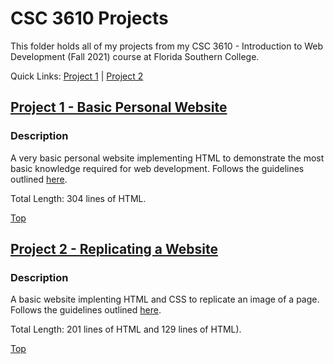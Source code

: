 # CSC 3610 Projects
This folder holds all of my projects from my CSC 3610 - Introduction to Web Development (Fall 2021) course at Florida Southern College.

Quick Links: [Project 1](https://github.com/JacobKnox/Jacob-Knox-Projects/blob/main/CSC%203610/README.md#project-1---basic-personal-website) | [Project 2](https://github.com/JacobKnox/Jacob-Knox-Projects/blob/main/CSC%203610/README.md#project-2---replicating-a-website)
## [Project 1 - Basic Personal Website](https://github.com/JacobKnox/Jacob-Knox-Projects/tree/main/CSC%203610/Project%201)
### Description
A very basic personal website implementing HTML to demonstrate the most basic knowledge required for web development. Follows the guidelines outlined [here](https://github.com/JacobKnox/Jacob-Knox-Projects/blob/main/CSC%203610/Project%20Guidelines/Project%201%20Guidelines.pdf).

Total Length: 304 lines of HTML.

[Top](https://github.com/JacobKnox/Jacob-Knox-Projects/blob/main/CSC%203610/README.md#csc-3610-projects)

## [Project 2 - Replicating a Website](https://github.com/JacobKnox/Jacob-Knox-Projects/tree/main/CSC%203610/Project%202)
### Description
A basic website implenting HTML and CSS to replicate an image of a page. Follows the guidelines outlined [here](https://github.com/JacobKnox/Jacob-Knox-Projects/blob/main/CSC%203610/Project%20Guidelines/Project%202%20Guidelines.pdf).

Total Length: 201 lines of HTML and 129 lines of HTML).

[Top](https://github.com/JacobKnox/Jacob-Knox-Projects/blob/main/CSC%203610/README.md#csc-3610-projects)
